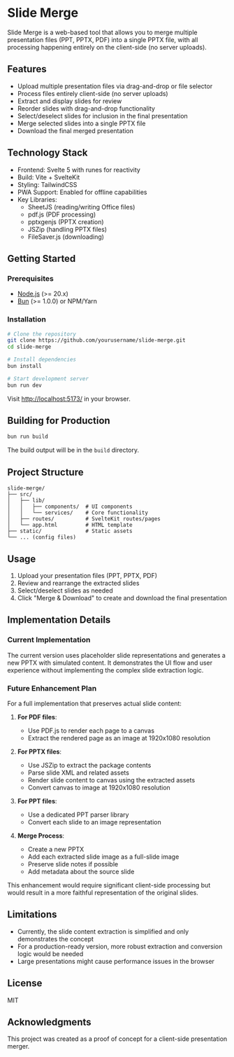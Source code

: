 # Slide Merge

Slide Merge is a web-based tool that allows you to merge multiple presentation files (PPT, PPTX, PDF) into a single PPTX file, with all processing happening entirely on the client-side (no server uploads).

## Features

- Upload multiple presentation files via drag-and-drop or file selector
- Process files entirely client-side (no server uploads)
- Extract and display slides for review
- Reorder slides with drag-and-drop functionality
- Select/deselect slides for inclusion in the final presentation
- Merge selected slides into a single PPTX file
- Download the final merged presentation

## Technology Stack

- Frontend: Svelte 5 with runes for reactivity
- Build: Vite + SvelteKit
- Styling: TailwindCSS
- PWA Support: Enabled for offline capabilities
- Key Libraries:
  - SheetJS (reading/writing Office files)
  - pdf.js (PDF processing)
  - pptxgenjs (PPTX creation)
  - JSZip (handling PPTX files)
  - FileSaver.js (downloading)

## Getting Started

### Prerequisites

- [Node.js](https://nodejs.org/) (>= 20.x)
- [Bun](https://bun.sh/) (>= 1.0.0) or NPM/Yarn

### Installation

```bash
# Clone the repository
git clone https://github.com/yourusername/slide-merge.git
cd slide-merge

# Install dependencies
bun install

# Start development server
bun run dev
```

Visit [http://localhost:5173/](http://localhost:5173/) in your browser.

## Building for Production

```bash
bun run build
```

The build output will be in the `build` directory.

## Project Structure

```
slide-merge/
├── src/
│   ├── lib/
│   │   ├── components/  # UI components
│   │   └── services/    # Core functionality
│   ├── routes/          # SvelteKit routes/pages
│   └── app.html         # HTML template
├── static/              # Static assets
└── ... (config files)
```

## Usage

1. Upload your presentation files (PPT, PPTX, PDF)
2. Review and rearrange the extracted slides
3. Select/deselect slides as needed
4. Click "Merge & Download" to create and download the final presentation

## Implementation Details

### Current Implementation
The current version uses placeholder slide representations and generates a new PPTX with simulated content. It demonstrates the UI flow and user experience without implementing the complex slide extraction logic.

### Future Enhancement Plan
For a full implementation that preserves actual slide content:

1. **For PDF files**:
   - Use PDF.js to render each page to a canvas
   - Extract the rendered page as an image at 1920x1080 resolution

2. **For PPTX files**:
   - Use JSZip to extract the package contents
   - Parse slide XML and related assets
   - Render slide content to canvas using the extracted assets
   - Convert canvas to image at 1920x1080 resolution

3. **For PPT files**:
   - Use a dedicated PPT parser library
   - Convert each slide to an image representation

4. **Merge Process**:
   - Create a new PPTX
   - Add each extracted slide image as a full-slide image
   - Preserve slide notes if possible
   - Add metadata about the source slide

This enhancement would require significant client-side processing but would result in a more faithful representation of the original slides.

## Limitations

- Currently, the slide content extraction is simplified and only demonstrates the concept
- For a production-ready version, more robust extraction and conversion logic would be needed
- Large presentations might cause performance issues in the browser

## License

MIT

## Acknowledgments

This project was created as a proof of concept for a client-side presentation merger.
